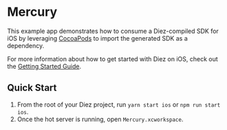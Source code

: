 # Mercury

This example app demonstrates how to consume a Diez-compiled SDK for iOS by leveraging [CocoaPods](https://cocoapods.org) to import the generated SDK as a dependency.

For more information about how to get started with Diez on iOS, check out the [Getting Started Guide](https://diez.org/getting-started/swift.html).

## Quick Start

1. From the root of your Diez project, run `yarn start ios` or `npm run start ios`.
2. Once the hot server is running, open `Mercury.xcworkspace`.

